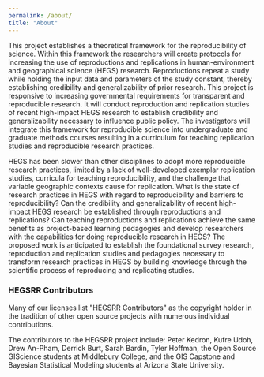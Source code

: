 ```yaml
---
permalink: /about/
title: "About"
---
```


This project establishes a theoretical framework for the reproducibility of science. Within this framework the researchers will create protocols for increasing the use of reproductions and replications in human-environment and geographical science (HEGS) research. Reproductions repeat a study while holding the input data and parameters of the study constant, thereby establishing credibility and generalizability of prior research. This project is responsive to increasing governmental requirements for transparent and reproducible research. It will conduct reproduction and replication studies of recent high-impact HEGS research to establish credibility and generalizability necessary to influence public policy. The investigators will integrate this framework for reproducible science into undergraduate and graduate methods courses resulting in a curriculum for teaching replication studies and reproducible research practices.

HEGS has been slower than other disciplines to adopt more reproducible research practices, limited by a lack of well-developed exemplar replication studies, curricula for teaching reproducibility, and the challenge that variable geographic contexts cause for replication. What is the state of research practices in HEGS with regard to reproducibility and barriers to reproducibility? Can the credibility and generalizability of recent high-impact HEGS research be established through reproductions and replications? Can teaching reproductions and replications achieve the same benefits as project-based learning pedagogies and develop researchers with the capabilities for doing reproducible research in HEGS? The proposed work is anticipated to establish the foundational survey research, reproduction and replication studies and pedagogies necessary to transform research practices in HEGS by building knowledge through the scientific process of reproducing and replicating studies.

### HEGSRR Contributors

Many of our licenses list "HEGSRR Contributors" as the copyright holder in the tradition of other open source projects with numerous individual contributions.

The contributors to the HEGSRR project include:
Peter Kedron, Kufre Udoh, Drew An-Pham, Derrick Burt, Sarah Bardin, Tyler Hoffman, the Open Source GIScience students at Middlebury College, and the GIS Capstone and Bayesian Statistical Modeling students at Arizona State University.
